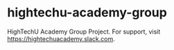 # hightechu-academy-group
HighTechU Academy Group Project. For support, visit https://hightechuacademy.slack.com.
